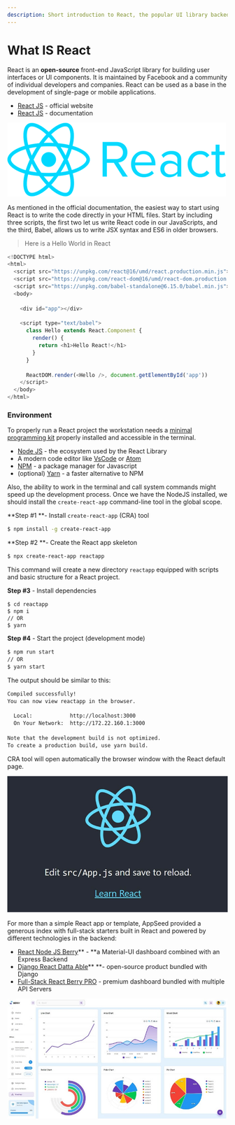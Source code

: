 ```yaml
---
description: Short introduction to React, the popular UI library backed by Facebook
---
```


# What IS React

React is an **open-source** front-end JavaScript library for building user interfaces or UI components. It is maintained by Facebook and a community of individual developers and companies. React can be used as a base in the development of single-page or mobile applications.

* [React JS](https://reactjs.org) - official website
* [React JS](https://reactjs.org/docs/getting-started.html) - documentation

![React JS - The official logo](../../.gitbook/assets/icons-react-x500w.png)

As mentioned in the official documentation, the easiest way to start using React is to write the code directly in your HTML files. Start by including three scripts, the first two let us write React code in our JavaScripts, and the third, Babel, allows us to write JSX syntax and ES6 in older browsers.

> Here is a Hello World in React

```javascript
<!DOCTYPE html>
<html>
  <script src="https://unpkg.com/react@16/umd/react.production.min.js"></script>
  <script src="https://unpkg.com/react-dom@16/umd/react-dom.production.min.js"></script>
  <script src="https://unpkg.com/babel-standalone@6.15.0/babel.min.js"></script>
  <body>
  
    <div id="app"></div>

    <script type="text/babel">
      class Hello extends React.Component {
        render() {
          return <h1>Hello React!</h1>
        }
      }

      ReactDOM.render(<Hello />, document.getElementById('app'))
    </script>
  </body>
</html>
```

###

### Environment

To properly run a React project the workstation needs a [minimal programming kit](../tutorials/minimal-programming-kit.md) properly installed and accessible in the terminal. 

* [Node JS](https://nodejs.org/en/) - the ecosystem used by the React Library
* A modern code editor like [VsCode](https://code.visualstudio.com) or [Atom](https://atom.io)
* [NPM](https://www.npmjs.com) - a package manager for Javascript
* (optional) [Yarn](https://yarnpkg.com) - a faster alternative to NPM

Also, the ability to work in the terminal and call system commands might speed up the development process. Once we have the NodeJS installed, we should install the `create-react-app` command-line tool in the global scope.

  **Step #1 **- Install `create-react-app` (CRA) tool 

```bash
$ npm install -g create-react-app
```

  **Step #2 **- Create the React app skeleton

```bash
$ npx create-react-app reactapp
```

This command will create a new directory `reactapp` equipped with scripts and basic structure for a React project. 

**Step #3** - Install dependencies

```
$ cd reactapp
$ npm i 
// OR 
$ yarn
```

**Step #4** - Start the project (development mode)

```bash
$ npm run start
// OR 
$ yarn start 
```

The output should be similar to this:

```bash
Compiled successfully!
You can now view reactapp in the browser.

  Local:            http://localhost:3000
  On Your Network:  http://172.22.160.1:3000

Note that the development build is not optimized.
To create a production build, use yarn build. 
```

CRA tool will open automatically the browser window with the React default page. 

![React App - The Default Page.](../../.gitbook/assets/what-is-react-default-app.jpg)

For more than a simple React app or template, AppSeed provided a generous index with full-stack starters built in React and powered by different technologies in the backend: 

* [React Node JS Berry](https://appseed.us/product/react-node-js-berry-dashboard)** - **a Material-UI dashboard combined with an Express Backend 
* [Django React Datta Able](https://appseed.us/product/django-react-datta-able)** **- open-source product bundled with Django
* [Full-Stack React Berry PRO](https://appseed.us/full-stack/react-berry-dashboard) - premium dashboard bundled with multiple API Servers

![React Berry Dashboard - Premium Full-stack Dashboard ](../../.gitbook/assets/fullstack-berry-dashboard-charts-xs.jpg)
